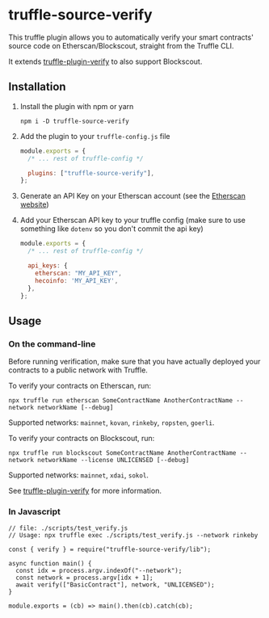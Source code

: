 # truffle-source-verify

This truffle plugin allows you to automatically verify your smart contracts' source code on Etherscan/Blockscout, straight from the Truffle CLI.

It extends [truffle-plugin-verify](https://github.com/rkalis/truffle-plugin-verify) to also support Blockscout.

## Installation

1. Install the plugin with npm or yarn
   ```
   npm i -D truffle-source-verify
   ```
2. Add the plugin to your `truffle-config.js` file

   ```js
   module.exports = {
     /* ... rest of truffle-config */

     plugins: ["truffle-source-verify"],
   };
   ```

3. Generate an API Key on your Etherscan account (see the [Etherscan website](https://etherscan.io/apis))
4. Add your Etherscan API key to your truffle config (make sure to use something like `dotenv` so you don't commit the api key)

   ```js
   module.exports = {
     /* ... rest of truffle-config */

     api_keys: {
       etherscan: "MY_API_KEY",
       hecoinfo: 'MY_API_KEY',
     },
   };
   ```

## Usage

### On the command-line

Before running verification, make sure that you have actually deployed your contracts to a public network with Truffle.

To verify your contracts on Etherscan, run:

```
npx truffle run etherscan SomeContractName AnotherContractName --network networkName [--debug]
```

Supported networks: `mainnet`, `kovan`, `rinkeby`, `ropsten`, `goerli`.

To verify your contracts on Blockscout, run:

```
npx truffle run blockscout SomeContractName AnotherContractName --network networkName --license UNLICENSED [--debug]
```

Supported networks: `mainnet`, `xdai`, `sokol`.

See [truffle-plugin-verify](https://github.com/rkalis/truffle-plugin-verify) for more information.

### In Javascript

```
// file: ./scripts/test_verify.js
// Usage: npx truffle exec ./scripts/test_verify.js --network rinkeby

const { verify } = require("truffle-source-verify/lib");

async function main() {
  const idx = process.argv.indexOf("--network");
  const network = process.argv[idx + 1];
  await verify(["BasicContract"], network, "UNLICENSED");
}

module.exports = (cb) => main().then(cb).catch(cb);
```
